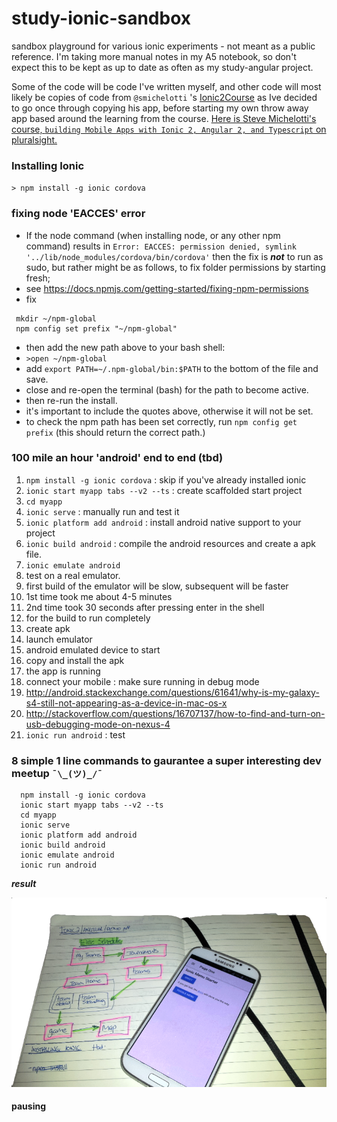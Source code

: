 # study-ionic-sandbox

sandbox playground for various ionic experiments - not meant as a public reference. I'm taking more manual notes in my A5 notebook, so don't expect this to be kept as up to date as often as my study-angular project.

Some of the code will be code I've written myself, and other code will most likely be copies of code from `@smichelotti` 's [Ionic2Course](https://github.com/smichelotti/Ionic2Course) as Ive decided to go once through copying his app, before starting my own throw away app based around the learning from the course. [Here is Steve Michelotti's course, `building Mobile Apps with Ionic 2, Angular 2, and Typescript` on pluralsight.](https://github.com/smichelotti/Ionic2Course)

### Installing Ionic

`> npm install -g ionic cordova` 

### fixing node 'EACCES' error

- If the node command (when installing node, or any other npm command) results in `Error: EACCES: permission denied, symlink '../lib/node_modules/cordova/bin/cordova'` then the fix is ***not*** to run as sudo, but rather might be as follows, to fix folder permissions by starting fresh; 
- see https://docs.npmjs.com/getting-started/fixing-npm-permissions
- fix

```
 mkdir ~/npm-global
 npm config set prefix "~/npm-global"
```

  - then add the new path above to your bash shell:
   - `>open ~/npm-global`
   - add `export PATH=~/.npm-global/bin:$PATH` to the bottom of the file and save.
   - close and re-open the terminal (bash) for the path to become active.
  - then re-run the install.
  - it's important to include the quotes above, otherwise it will not be set.
  - to check the npm path has been set correctly, run `npm config get prefix` (this should return the correct path.)

### 100 mile an hour 'android' end to end (tbd)

1. `npm install -g ionic cordova` : skip if you've already installed ionic
1. `ionic start myapp tabs --v2 --ts` : create scaffolded start project
1. `cd myapp`
1. `ionic serve` : manually run and test it
1. `ionic platform add android` : install android native support to your project
1. `ionic build android` : compile the android resources and create a apk file.
1. `ionic emulate android` 
 1. test on a real emulator. 
 1. first build of the emulator will be slow, subsequent will be faster
  1. 1st time took me about 4-5 minutes
  1. 2nd time took 30 seconds after pressing enter in the shell
   1. for the build to run completely
   1. create apk
   1. launch emulator
   1. android emulated device to start
   1. copy and install the apk
   1. the app is running
1. connect your mobile : make sure running in debug mode 
 1. http://android.stackexchange.com/questions/61641/why-is-my-galaxy-s4-still-not-appearing-as-a-device-in-mac-os-x
 1. http://stackoverflow.com/questions/16707137/how-to-find-and-turn-on-usb-debugging-mode-on-nexus-4
1. `ionic run android` : test 

### 8 simple 1 line commands to gaurantee a super interesting dev meetup ` ¯\_(ツ)_/¯ `

```
  npm install -g ionic cordova 
  ionic start myapp tabs --v2 --ts
  cd myapp
  ionic serve
  ionic platform add android
  ionic build android
  ionic emulate android
  ionic run android
```
***result***

![very impressed with the quickstsart, genuinely get up and running](docs/2017-01-ionic-quickstart.png)

#### pausing


